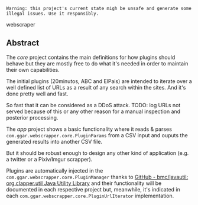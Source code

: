 ```
Warning: this project's current state migh be unsafe and generate some illegal issues. Use it responsibly.
```

webscraper

## Abstract

The *core* project contains the main definitions for how plugins should behave but they are mostly free to do what it's needed in order to maintain their own capabilities.

The initial plugins (20minutos, ABC and ElPais) are intended to iterate over a well defined list of URLs as a result of any search within the sites. And it's done pretty well and fast.

So fast that it can be considered as a DDoS attack. TODO: log URLs not served because of this or any other reason for a manual inspection and posterior processing.

The *app* project shows a basic functionality where it reads & parses `com.ggar.webscrapper.core.PluginParams` from a CSV input and ouputs the generated results into another CSV file.

But it should be robust enough to design any other kind of application (e.g. a twitter or a Pixiv/Imgur scrapper).

Plugins are automatically injected in the `com.ggar.webscrapper.core.PluginManager` thanks to [GitHub - bmc/javautil: org.clapper.util Java Utility Library](https://github.com/bmc/javautil) and their functionality will be documented in each respective project but, meanwhile, it's indicated in each `com.ggar.webscrapper.core.PluginUrlIterator` implementation.
